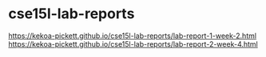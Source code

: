 # cse15l-lab-reports
https://kekoa-pickett.github.io/cse15l-lab-reports/lab-report-1-week-2.html
https://kekoa-pickett.github.io/cse15l-lab-reports/lab-report-2-week-4.html
